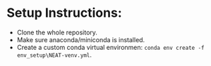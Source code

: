  # Setup Instructions:
 * Clone the whole repository.
 * Make sure anaconda/miniconda is installed.
 * Create a custom conda virtual environmen: `conda env create -f env_setup\NEAT-venv.yml`.
